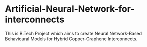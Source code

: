 # Artificial-Neural-Network-for-interconnects
This is B.Tech Project which aims to create Neural Network-Based Behavioural Models for Hybrid Copper-Graphene Interconnects.
